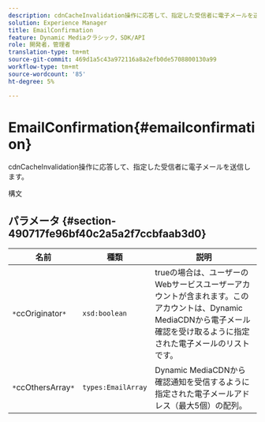 ```yaml
---
description: cdnCacheInvalidation操作に応答して、指定した受信者に電子メールを送信します。
solution: Experience Manager
title: EmailConfirmation
feature: Dynamic Mediaクラシック，SDK/API
role: 開発者，管理者
translation-type: tm+mt
source-git-commit: 469d1a5c43a972116a8a2efb0de5708800130a99
workflow-type: tm+mt
source-wordcount: '85'
ht-degree: 5%

---
```



# EmailConfirmation{#emailconfirmation}

cdnCacheInvalidation操作に応答して、指定した受信者に電子メールを送信します。

構文

## パラメータ {#section-490717fe96bf40c2a5a2f7ccbfaab3d0}

| 名前 | 種類 | 説明 |
|---|---|---|
| `*`ccOriginator`*` | `xsd:boolean` | trueの場合は、ユーザーのWebサービスユーザーアカウントが含まれます。このアカウントは、Dynamic MediaCDNから電子メール確認を受け取るように指定された電子メールのリストです。 |
| `*`ccOthersArray`*` | `types:EmailArray` | Dynamic MediaCDNから確認通知を受信するように指定された電子メールアドレス（最大5個）の配列。 |

